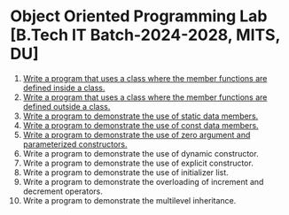 # Object Oriented Programming Lab [B.Tech IT Batch-2024-2028, MITS, DU]

1. [Write a program that uses a class where the member functions are defined inside a class.](Student.cpp)
2. [Write a program that uses a class where the member functions are defined outside a class.](Student_outside.cpp)
3. [Write a program to demonstrate the use of static data members.](student_static_member.cpp)
4. [Write a program to demonstrate the use of const data members.](Student_const.cpp)
5. [Write a program to demonstrate the use of zero argument and parameterized constructors.](student_constructor.cpp)
6. Write a program to demonstrate the use of dynamic constructor.
7. Write a program to demonstrate the use of explicit constructor.
8. Write a program to demonstrate the use of initializer list.
9. Write a program to demonstrate the overloading of increment and decrement operators.
10. Write a program to demonstrate the multilevel inheritance.